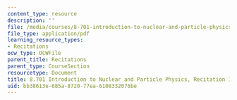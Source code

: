 ```yaml
---
content_type: resource
description: ''
file: /media/courses/8-701-introduction-to-nuclear-and-particle-physics-fall-2020/bb38613e685a872077ea6108332076be_MIT8_701f20_rec13_soln.pdf
file_type: application/pdf
learning_resource_types:
- Recitations
ocw_type: OCWFile
parent_title: Recitations
parent_type: CourseSection
resourcetype: Document
title: 8.701 Introduction to Nuclear and Particle Physics, Recitation 13 Solutions
uid: bb38613e-685a-8720-77ea-6108332076be
---
```

